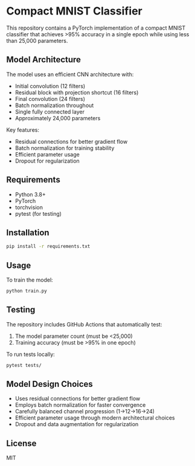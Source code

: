 # Compact MNIST Classifier

This repository contains a PyTorch implementation of a compact MNIST classifier that achieves >95% accuracy in a single epoch while using less than 25,000 parameters.

## Model Architecture

The model uses an efficient CNN architecture with:
- Initial convolution (12 filters)
- Residual block with projection shortcut (16 filters)
- Final convolution (24 filters)
- Batch normalization throughout
- Single fully connected layer
- Approximately 24,000 parameters

Key features:
- Residual connections for better gradient flow
- Batch normalization for training stability
- Efficient parameter usage
- Dropout for regularization

## Requirements

- Python 3.8+
- PyTorch
- torchvision
- pytest (for testing)

## Installation

```bash
pip install -r requirements.txt
```

## Usage

To train the model:

```bash
python train.py
```

## Testing

The repository includes GitHub Actions that automatically test:
1. The model parameter count (must be <25,000)
2. Training accuracy (must be >95% in one epoch)

To run tests locally:

```bash
pytest tests/
```

## Model Design Choices

- Uses residual connections for better gradient flow
- Employs batch normalization for faster convergence
- Carefully balanced channel progression (1→12→16→24)
- Efficient parameter usage through modern architectural choices
- Dropout and data augmentation for regularization

## License

MIT